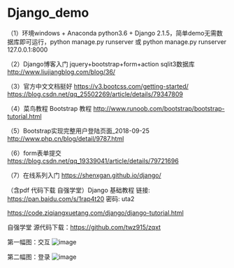 # Django_demo
（1）环境windows + Anaconda python3.6 + Django 2.1.5，简单demo无需数据库即可运行，python manage.py runserver 或 python manage.py runserver 127.0.0.1:8000

（2）Django博客入门  jquery+bootstrap+form+action sqlit3数据库
http://www.liujiangblog.com/blog/36/

（3）官方中文文档挺好
https://v3.bootcss.com/getting-started/
https://blog.csdn.net/qq_25502269/article/details/79347809


（4）菜鸟教程 Bootstrap 教程
http://www.runoob.com/bootstrap/bootstrap-tutorial.html

（5）Bootstrap实现完整用户登陆页面_2018-09-25
http://www.php.cn/blog/detail/9787.html

（6）form表单提交
https://blog.csdn.net/qq_19339041/article/details/79721696

（7）在线系列入门
https://shenxgan.github.io/django/


（含pdf 代码下载 自强学堂）Django 基础教程
链接: https://pan.baidu.com/s/1rap4t20 密码: uta2

https://code.ziqiangxuetang.com/django/django-tutorial.html

自强学堂 源代码下载：https://github.com/twz915/zqxt

第一幅图：交互
![image](https://github.com/xinan711456/Django_demo/raw/master/static/images/index.png)


第二幅图：登录
![image](https://github.com/xinan711456/Django_demo/raw/master/static/images/login.png)
